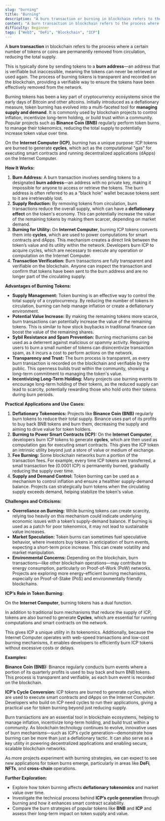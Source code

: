 ```yaml
---
slug: "burning"
title: "Burning"
description: "A burn transaction or burning in blockchain refers to the process where a certain number of tokens or coins are permanently removed from circulation, reducing the total supply."
content: "A burn transaction in blockchain refers to the process where a certain number of tokens or coins are permanently removed from circulation, reducing the total supply."
difficulty: Beginner
tags: ["Web3", "DeFi", "Blockchain", "ICP"]
---
```


A **burn transaction** in blockchain refers to the process where a certain number of tokens or coins are permanently removed from circulation, reducing the total supply.

This is typically done by sending tokens to a **burn address**—an address that is verifiable but inaccessible, meaning the tokens can never be retrieved or used again. The process of burning tokens is transparent and recorded on the blockchain, providing a verifiable way to ensure the tokens have been effectively removed from the network.

Burning tokens has been a key part of cryptocurrency ecosystems since the early days of Bitcoin and other altcoins. Initially introduced as a deflationary measure, token burning has evolved into a multi-faceted tool for **managing supply and demand**. It is commonly used by blockchain projects to control inflation, incentivize long-term holding, or build trust within a community. Popular projects such as **Binance Coin (BNB)** regularly perform token burns to manage their tokenomics, reducing the total supply to potentially increase token value over time.

On the **Internet Computer (ICP)**, burning has a unique purpose: ICP tokens are burned to generate **cycles**, which act as the computational "gas" for executing smart contracts and running decentralized applications (dApps) on the Internet Computer.

**How It Works:**

1. **Burn Address:** A burn transaction involves sending tokens to a designated **burn address**—an address with no private key, making it impossible for anyone to access or retrieve the tokens. The burn address is often referred to as a “black hole” wallet because tokens sent to it are irretrievably lost.
2. **Supply Reduction:** By removing tokens from circulation, burn transactions reduce the overall supply, which can have a **deflationary effect** on the token's economy. This can potentially increase the value of the remaining tokens by making them scarcer, depending on market demand.
3. **Burning for Utility:** On **Internet Computer**, burning ICP tokens converts them into **cycles**, which are used to power computations for smart contracts and dApps. This mechanism creates a direct link between the token’s value and its utility within the network. Developers burn ICP to acquire cycles, which are necessary to execute any operation or computation on the Internet Computer.
4. **Transaction Verification:** Burn transactions are fully transparent and verifiable on the blockchain. Anyone can inspect the transaction and confirm that tokens have been sent to the burn address and are no longer part of the circulating supply.

**Advantages of Burning Tokens:**

- **Supply Management:** Token burning is an effective way to control the total supply of a cryptocurrency. By reducing the number of tokens in circulation, burning can help manage inflation or create a deflationary environment.
- **Potential Value Increase:** By making the remaining tokens more scarce, burn transactions can potentially increase the value of the remaining tokens. This is similar to how stock buybacks in traditional finance can boost the value of the remaining shares.
- **Sybil Resistance and Spam Prevention:** Burning mechanisms can be used as a deterrent against malicious or spammy activity. Requiring users to burn a small number of tokens can disincentivize transaction spam, as it incurs a cost to perform actions on the network.
- **Transparency and Trust:** The burn process is transparent, as every burn transaction is recorded on the blockchain and verifiable by the public. This openness builds trust within the community, showing a long-term commitment to managing the token's value.
- **Incentivizing Long-Term Holding:** Many projects use burning events to encourage long-term holding of their tokens, as the reduced supply can lead to scarcity, potentially rewarding those who hold onto their tokens during burn periods.

**Practical Applications and Use Cases:**

1. **Deflationary Tokenomics:** Projects like **Binance Coin (BNB)** regularly burn tokens to reduce their total supply. Binance uses part of its profits to buy back BNB tokens and burn them, decreasing the supply and aiming to drive value for token holders.
2. **Burning to Power Smart Contracts (ICP):** On the **Internet Computer**, developers burn ICP tokens to generate **cycles**, which are then used as computation gas for executing smart contracts. This gives the ICP token an intrinsic utility beyond just a store of value or medium of exchange.
3. **Fee Burning:** Some blockchain networks burn a portion of the transaction fees. For example, every time ICP tokens are transferred, a small transaction fee (0.0001 ICP) is permanently burned, gradually reducing the supply over time.
4. **Supply and Demand Control:** Token burning can be used as a mechanism to control inflation and ensure a healthier supply-demand balance. Projects can strategically burn tokens when the circulating supply exceeds demand, helping stabilize the token's value.

**Challenges and Criticisms:**

- **Overreliance on Burning:** While burning tokens can create scarcity, relying too heavily on this mechanism could indicate underlying economic issues with a token’s supply-demand balance. If burning is used as a patch for poor tokenomics, it may not lead to sustainable value increases.
- **Market Speculation:** Token burns can sometimes fuel speculative behavior, where investors buy tokens in anticipation of burn events, expecting a short-term price increase. This can create volatility and market manipulation.
- **Environmental Concerns:** Depending on the blockchain, burn transactions—like other blockchain operations—may contribute to energy consumption, particularly on Proof-of-Work (PoW) networks. Projects are exploring more energy-efficient burning mechanisms, especially on Proof-of-Stake (PoS) and environmentally friendly blockchains.

**ICP’s Role in Token Burning:**

On the **Internet Computer**, burning tokens has a dual function.

In addition to traditional burn mechanisms that reduce the supply of ICP, tokens are also burned to generate **Cycles**, which are essential for running computations and smart contracts on the network.

This gives ICP a unique utility in its tokenomics. Additionally, because the Internet Computer operates with web-speed transactions and low-cost burning mechanisms, it enables developers to efficiently burn ICP tokens without excessive costs or delays.

**Examples:**

**Binance Coin (BNB):** Binance regularly conducts burn events where a portion of its quarterly profits is used to buy back and burn BNB tokens. This process is transparent and verifiable, as each burn event is recorded on the blockchain.

**ICP’s Cycle Conversion:** ICP tokens are burned to generate cycles, which are used to execute smart contracts and dApps on the Internet Computer. Developers who build on ICP need cycles to run their applications, giving a practical use for token burning beyond just reducing supply.

Burn transactions are an essential tool in blockchain ecosystems, helping to manage inflation, incentivize long-term holding, and build trust within a community. As blockchain technology continues to evolve, innovative uses of burn mechanisms—such as ICP’s cycle generation—demonstrate how burning can be more than just a deflationary tactic. It can also serve as a key utility in powering decentralized applications and enabling secure, scalable blockchain networks.

As more projects experiment with burning strategies, we can expect to see new applications for token burns emerge, particularly in areas like **DeFi**, **NFTs**, and **cross-chain** operations.

**Further Exploration:**

- Explore how token burning affects **deflationary tokenomics** and market value over time.
- Investigate the technical process behind **ICP’s cycle generation** through burning and how it enhances smart contract scalability.
- Compare the burn strategies of popular tokens like **BNB** and **ICP** and assess their long-term impact on token supply and value.
